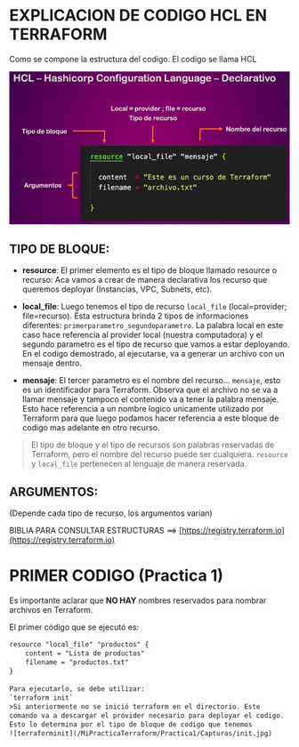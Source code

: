 # EXPLICACION DE CODIGO HCL EN TERRAFORM

Como se compone la estructura del codigo. El codigo se llama HCL

![Estructura](/MiPracticaTerraform/Teoria/capturas/HCL-Hashicorp-Configuration-Language-Declarative.jpg)

## TIPO DE BLOQUE:
- **resource**: El primer elemento es el tipo de bloque llamado resource o recurso: Aca vamos a crear de manera declarativa los recurso que queremos deployar (Instancias, VPC, Subnets, etc).

- **local_file**: Luego tenemos el tipo de recurso `local_file` (local=provider; file=recurso). Esta estructura brinda 2 tipos de informaciones diferentes: `primerparametro_segundoparametro`. La palabra local en este caso hace referencia al provider local (nuestra computadora) y el segundo parametro es el tipo de recurso que vamos a estar deployando. En el codigo demostrado, al ejecutarse, va a generar un archivo con un mensaje dentro.

- **mensaje**: El tercer parametro es el nombre del recurso... `mensaje`, esto es un identificador para Terraform. Observa que el archivo no se va a llamar mensaje y tampoco el contenido va a tener la palabra mensaje. Esto hace referencia a un nombre logico unicamente utilizado por Terraform para que luego podamos hacer referencia a este bloque de codigo mas adelante en otro recurso.

> El tipo de bloque y el tipo de recursos son palabras reservadas de Terraform, pero el nombre del recurso puede ser cualquiera. `resource` y `local_file` pertenecen al lenguaje de manera reservada.

## ARGUMENTOS:
(Depende cada tipo de recurso, los argumentos varian)

 BIBLIA PARA CONSULTAR ESTRUCTURAS ==> [https://registry.terraform.io](https://registry.terraform.io)

 # PRIMER CODIGO (Practica 1)

Es importante aclarar que **NO HAY** nombres reservados para nombrar archivos en Terraform.

El primer código que se ejecutó es:

```hcl
resource "local_file" "productos" {
    content = "Lista de productos"
    filename = "productos.txt"
}

Para ejecutarlo, se debe utilizar: 
`terraform init` 
>Si anteriormente no se inició terraform en el directorio. Este comando va a descargar el provider necesario para deployar el codigo. Esto lo determina por el tipo de bloque de codigo que tenemos
![terraforminit](/MiPracticaTerraform/Practica1/Capturas/init.jpg)

